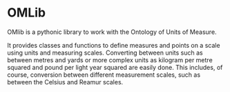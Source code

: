 # OMLib
OMlib is a pythonic  library to work with the Ontology of Units of Measure. 

It provides classes and functions to define measures and points on a scale using units and measuring scales. Converting between units such as between metres and yards or more complex units as kilogram per metre squared and pound per light year squared are easily done. This includes, of course, conversion between different measurement scales, such as between the Celsius and Reamur scales. 



